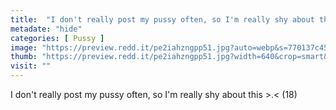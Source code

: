 ```yaml
---
title:  "I don't really post my pussy often, so I'm really shy about this &gt;.&lt; (18)"
metadate: "hide"
categories: [ Pussy ]
image: "https://preview.redd.it/pe2iahzngpp51.jpg?auto=webp&s=770137c455951cdaab75327c854627d945536238"
thumb: "https://preview.redd.it/pe2iahzngpp51.jpg?width=640&crop=smart&auto=webp&s=72df1e57dbac06ee076f731c696e01ab16e316ed"
visit: ""
---
```

I don't really post my pussy often, so I'm really shy about this &gt;.&lt; (18)
